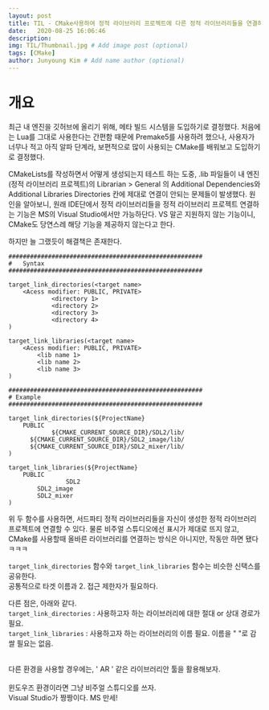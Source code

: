 ```yaml
---
layout: post
title: TIL - CMake사용하여 정적 라이브러리 프로젝트에 다른 정적 라이브러리들을 연결하기. 
date:   2020-08-25 16:06:46
description: 
img: TIL/Thumbnail.jpg # Add image post (optional)
tags: [CMake]
author: Junyoung Kim # Add name author (optional)
---
```


# 개요
최근 내 엔진을 깃허브에 올리기 위해, 메타 빌드 시스템을 도입하기로 결정했다. 처음에는 Lua를 그대로 사용한다는 간편함 때문에 Premake5를 사용하려 했으나, 사용자가 너무나 적고 아직 알파 단계라, 보편적으로 많이 사용되는 CMake를 배워보고 도입하기로 결정했다.

CMakeLists를 작성하면서 어떻게 생성되는지 테스트 하는 도중, .lib 파일들이 내 엔진(정적 라이브러리 프로젝트)의 Librarian > General 의 Additional Dependencies와 Additional Libraries Directories 칸에 제대로 연결이 안되는 문제들이 발생했다. 
원인을 알아보니, 원래 IDE단에서 정적 라이브러리들을 정적 라이브러리 프로젝트 연결하는 기능은 MS의 Visual Studio에서만 가능하단다. VS 말곤 지원하지 않는 기능이니, CMake도 당연스레 해당 기능을 제공하지 않는다고 한다. 

하지만 늘 그랬듯이 해결책은 존재한다.

```
######################################################
#   Syntax
######################################################

target_link_directories(<target name> 
    <Acess modifier: PUBLIC, PRIVATE>
			<directory 1>
			<directory 2>
			<directory 3>
			<directory 4>
)

target_link_libraries(<target name> 
    <Acess modifier: PUBLIC, PRIVATE>
        <lib name 1>
        <lib name 2>
        <lib name 3>
)

######################################################
# Example
######################################################

target_link_directories(${ProjectName} 
    PUBLIC
			${CMAKE_CURRENT_SOURCE_DIR}/SDL2/lib/
      ${CMAKE_CURRENT_SOURCE_DIR}/SDL2_image/lib/
      ${CMAKE_CURRENT_SOURCE_DIR}/SDL2_mixer/lib/
)

target_link_libraries(${ProjectName} 
    PUBLIC
				SDL2
        SDL2_image
        SDL2_mixer
)

```
위 두 함수를 사용하면, 서드파티 정적 라이브러리들을 자신이 생성한 정적 라이브러리 프로젝트에 연결할 수 있다. 물론 비주얼 스튜디오에선 표시가 제대로 뜨지 않고, CMake를 사용할때 올바른 라이브러리를 연결하는 방식은 아니지만, 작동만 하면 됐다 ㅋㅋㅋ

`target_link_directories` 함수와 `target_link_libraries` 함수는 비슷한 신택스를 공유한다.<br>
공통적으로 타겟 이름과 2. 접근 제한자가 필요하다.

다른 점은, 아래와 같다.<br>
 `target_link_directories` : 사용하고자 하는 라이브러리에 대한 절대 or 상대 경로가 필요.<br>
 `target_link_libraries`   : 사용하고자 하는 라이브러리의 이름 필요.
 </t> 이름을 " "로 감쌀 필요는 없음.

<br>
다른 환경을 사용할 경우에는, ' AR ' 같은 라이브러리안 툴을 활용해보자.<br><br>
윈도우즈 환경이라면 그냥 비주얼 스튜디오를 쓰자.<br>Visual Studio가 짱짱이다. MS 만세! 

